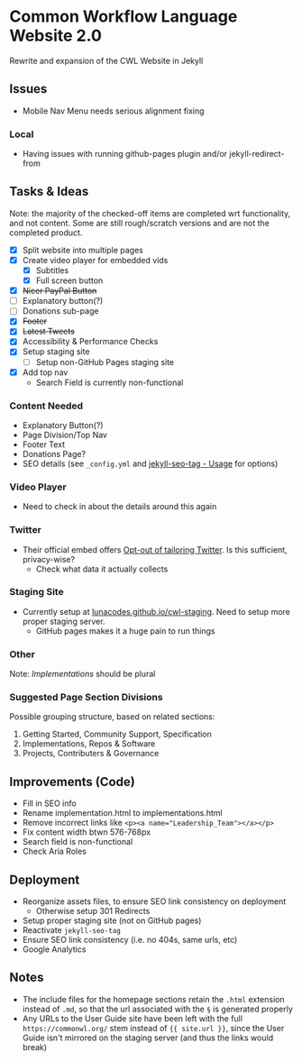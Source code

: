 # Common Workflow Language Website 2.0

Rewrite and expansion of the CWL Website in Jekyll

## Issues

* Mobile Nav Menu needs serious alignment fixing

### Local

* Having issues with running github-pages plugin and/or jekyll-redirect-from

## Tasks & Ideas

Note: the majority of the checked-off items are completed wrt functionality, and not content. Some are still rough/scratch versions and are not the completed product.

* [x] Split website into multiple pages
* [x] Create video player for embedded vids
  * [x] Subtitles
  * [x] Full screen button
* [x] ~~Nicer PayPal Button~~
* [ ] Explanatory button(?)
* [ ] Donations sub-page
* [x] ~~Footer~~
* [x] ~~Latest Tweets~~
* [x] Accessibility & Performance Checks
* [x] Setup staging site
	* [ ] Setup non-GitHub Pages staging site
* [x] Add top nav
	* Search Field is currently non-functional

### Content Needed

* Explanatory Button(?)
* Page Division/Top Nav
* Footer Text
* Donations Page?
* SEO details (see `_config.yml` and [jekyll-seo-tag - Usage](https://github.com/jekyll/jekyll-seo-tag/blob/master/docs/usage.md) for options)

### Video Player

* Need to check in about the details around this again

### Twitter

* Their official embed offers [Opt-out of tailoring Twitter](https://developer.twitter.com/en/docs/twitter-for-websites/privacy). Is this sufficient, privacy-wise?
	* Check what data it actually collects

### Staging Site

* Currently setup at [lunacodes.github.io/cwl-staging](https://lunacodes.github.io/cwl-staging/). Need to setup more proper staging server.
	* GitHub pages makes it a huge pain to run things

### Other

Note: *Implementations* should be plural

### Suggested Page Section Divisions

Possible grouping structure, based on related sections:

1. Getting Started, Community Support, Specification
2. Implementations, Repos & Software
3. Projects, Contributers & Governance

## Improvements (Code)

* Fill in SEO info
* Rename implementation.html to implementations.html
* Remove incorrect links like `<p><a name="Leadership_Team"></a></p>`
* Fix content width btwn 576-768px
* Search field is non-functional
* Check Aria Roles

## Deployment

* Reorganize assets files, to ensure SEO link consistency on deployment
	* Otherwise setup 301 Redirects
* Setup proper staging site (not on GitHub pages)
* Reactivate `jekyll-seo-tag`
* Ensure SEO link consistency (i.e. no 404s, same urls, etc)
* Google Analytics

## Notes

* The include files for the homepage sections retain the `.html` extension instead of `.md`, so that the url associated with the `§` is generated properly
* Any URLs to the User Guide site have been left with the full `https://commonwl.org/` stem instead of `{{ site.url }}`, since the User Guide isn't mirrored on the staging server (and thus the links would break)
